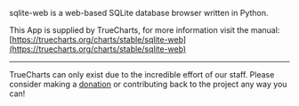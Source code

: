 sqlite-web is a web-based SQLite database browser written in Python.

This App is supplied by TrueCharts, for more information visit the manual: [https://truecharts.org/charts/stable/sqlite-web](https://truecharts.org/charts/stable/sqlite-web)

---

TrueCharts can only exist due to the incredible effort of our staff.
Please consider making a [donation](https://truecharts.org/sponsor) or contributing back to the project any way you can!
